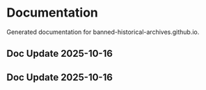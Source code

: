 # Documentation

Generated documentation for banned-historical-archives.github.io.

## Doc Update 2025-10-16

## Doc Update 2025-10-16
